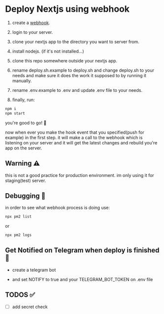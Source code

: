 # Deploy Nextjs using webhook

1. create a [webhook](https://docs.github.com/en/webhooks/using-webhooks/creating-webhooks).

2. login to your server.

3. clone your nextjs app to the directory you want to server from.

4. install nodejs. (if it's not installed...)

5. clone this repo somewhere outside your nextjs app.

6. rename deploy.sh.example to deploy.sh and change deploy.sh to your needs and make sure it does the work it supposed to by running it manually.

7. rename .env.example to .env and update .env file to your needs.

8. finally, run:

```sh
npm i
npm start
```

you're good to go! 🎉  

now when ever you make the hook event that you specified(push for example) in the first step. it will make a call to the webhook which is listening on your server and it will get the latest changes and rebuild you're app on the server.

## Warning ⚠️

this is not a good practice for production environment. im only using it for staging(test) server.

## Debugging 🐞

in order to see what webhook process is doing use:

```sh
npx pm2 list
```

or

```sh
npx pm2 logs
```

## Get Notified on Telegram when deploy is finished  🔔

- create a telegram bot

- and set NOTIFY to true and your TELEGRAM_BOT_TOKEN on .env file

## TODOS ✅

- [ ] add secret check
